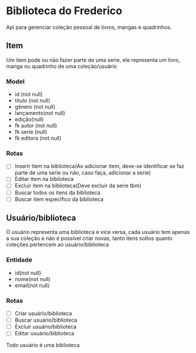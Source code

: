 # Biblioteca do Frederico

Api para gerenciar coleção pessoal de livros, mangas e quadrinhos.

## Item

Um item pode ou não fazer parte de uma serie, ele representa um livro, manga ou quadrinho de uma coleção/usuário

### Model

- id (not null)
- titulo (not null)
- gênero (not null)
- lançamento(not null)
- edição(null)
- fk autor (not null)
- fk serie (null)
- fk editora (not null)

### Rotas

- [ ] Inserir item na biblioteca(Ao adicionar item, deve-se identificar se faz parte de uma serie ou não, caso faça, adicionar a serie)
- [ ] Editar item na biblioteca
- [ ] Excluir item na biblioteca(Deve excluir da serie tbm)
- [ ] Buscar todos os itens da biblioteca
- [ ] Buscar item especifico da biblioteca

## Usuário/biblioteca

O usuário representa uma biblioteca e vice versa, cada usuário tem apenas a sua coleção e não é possível criar novas, tanto itens soltos quanto coleções pertencem ao usuário/biblioteca

### Entidade

- id(not null)
- nome(not null)
- email(not null)

### Rotas

- [ ] Criar usuário/biblioteca
- [ ] Buscar usuário/biblioteca
- [ ] Excluir usuário/biblioteca
- [ ] Editar usuário/biblioteca

Todo usuário é uma biblioteca
